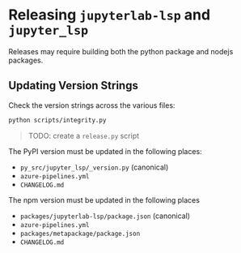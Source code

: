 # Releasing `jupyterlab-lsp` and `jupyter_lsp`

Releases may require building both the python package and nodejs packages.

## Updating Version Strings

Check the version strings across the various files:

```bash
python scripts/integrity.py
```

> TODO: create a `release.py` script

The PyPI version must be updated in the following places:

- `py_src/jupyter_lsp/_version.py` (canonical)
- `azure-pipelines.yml`
- `CHANGELOG.md`

The npm version must be updated in the following places

- `packages/jupyterlab-lsp/package.json` (canonical)
- `azure-pipelines.yml`
- `packages/metapackage/package.json`
- `CHANGELOG.md`

